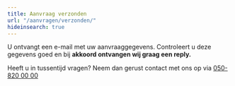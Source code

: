 ```yaml
---
title: Aanvraag verzonden
url: "/aanvragen/verzonden/"
hideinsearch: true
---
```

U ontvangt een e-mail met uw aanvraaggegevens. Controleert u deze gegevens goed en bij **akkoord ontvangen wij graag een reply.**

Heeft u in tussentijd vragen? Neem dan gerust contact met ons op via [050-820 00 00](tel:+31508200000)